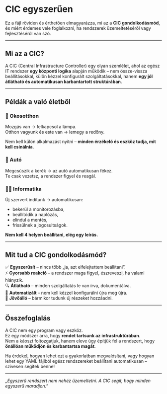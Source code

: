 # CIC egyszerűen

Ez a fájl röviden és érthetően elmagyarázza, mi az a **CIC gondolkodásmód**, és miért érdemes vele foglalkozni, ha rendszerek üzemeltetéséről vagy fejlesztéséről van szó.

---

## Mi az a CIC?

A CIC (Central Infrastructure Controller) egy olyan szemlélet, ahol az egész IT rendszer **egy központi logika** alapján működik – nem össze-vissza beállításokkal, külön kézzel konfigurált szolgáltatásokkal, hanem **egy jól átlátható és automatikusan karbantartott struktúrában**.

---

## Példák a való életből

### 🏡 Okosotthon

Mozgás van → felkapcsol a lámpa.  
Otthon vagyunk és este van → lemegy a redőny.

Nem kell külön alkalmazást nyitni – **minden érzékelő és eszköz tudja, mit kell csinálnia**.

### 🚗 Autó

Megcsúszik a kerék → az autó automatikusan fékez.  
Te csak vezetsz, a rendszer figyel és reagál.

### 🧑‍💻 Informatika

Új szervert indítunk → automatikusan:
- bekerül a monitorozásba,
- beállítódik a naplózás,
- elindul a mentés,
- frissülnek a jogosultságok.

**Nem kell 4 helyen beállítani, elég egy leírás.**

---

## Mit tud a CIC gondolkodásmód?

✅ **Egyszerűsít** – nincs több „ja, azt elfelejtettem beállítani”.  
⚡ **Gyorsabb reakció** – a rendszer maga figyel, észreveszi, ha valami hiányzik.  
🔍 **Átlátható** – minden szolgáltatás le van írva, dokumentálva.  
🤖 **Automatizált** – nem kell kézzel konfigurálni újra meg újra.  
🚀 **Jövőálló** – bármikor tudunk új részeket hozzáadni.

---

## Összefoglalás

A CIC nem egy program vagy eszköz.  
Ez egy módszer arra, hogy **rendet tartsunk az infrastruktúrában**.  
Nem a káoszt foltozgatjuk, hanem eleve úgy építjük fel a rendszert, hogy **önállóan működjön és karbantartsa magát**.

Ha érdekel, hogyan lehet ezt a gyakorlatban megvalósítani, vagy hogyan lehet egy YAML fájlból egész rendszereket beállítani automatikusan – szívesen segítek benne!

---

*„Egyszerű rendszert nem nehéz üzemeltetni. A CIC segít, hogy minden egyszerű maradjon.”*
